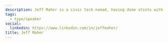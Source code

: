 ```yaml
---
description: Jeff Maher is a civic tech nomad, having done stints with the Canadian Digital Service, US Digital Service, and US state teams as an engineer, product manager, and researcher.
tags:
  - type/speaker
social:
  linkedin: https://www.linkedin.com/in/jeffmaher/
title: Jeff Maher
---
```

